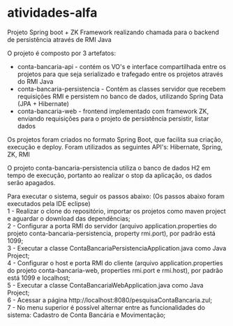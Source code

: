 # atividades-alfa
Projeto Spring boot + ZK Framework realizando chamada para o backend de persistência através de RMI Java

O projeto é composto por 3 artefatos:
 * conta-bancaria-api - contém os VO's e interface compartilhada entre os projetos para que seja serializado e trafegado entre os projetos através do RMI Java
 * conta-bancaria-persistencia - Contém as classes servidor que recebem requisições RMI e persistem no banco de dados, utilizando Spring Data (JPA + Hibernate)
 * conta-bancaria-web - frontend implementado com framework ZK, enviando requisições para o projeto de persistência persistir, listar dados
 
 Os projetos foram criados no formato Spring Boot, que facilita sua criação, execução e deploy. Foram utilizados as seguintes API's: Hibernate, Spring, ZK, RMI
 
 O projeto conta-bancaria-persistencia utiliza o banco de dados H2 em tempo de execução, portanto ao realizar o stop da aplicação, os dados serão apagados.
 
 Para executar o sistema, seguir os passos abaixo: (Os passos abaixo foram executados pela IDE eclipse) <br />
 1 - Realizar o clone do repositório, importar os projetos como maven project e aguardar o download das dependências; <br />
 2 - Configurar a porta RMI do servidor (arquivo application.properties do projeto conta-bancaria-persistencia, property rmi.port), por padrão está 1099;<br />
 3 - Executar a classe ContaBancariaPersistenciaApplication.java como Java Project; <br />
 4 - Configurar o host e porta RMI do cliente (arquivo application.properties do projeto conta-bancaria-web, properties rmi.port e rmi.host), por padrão está 1099 e localhost; <br />
 5 - Executar a classe ContaBancariaWebApplication.java como Java Project; <br />
 6 - Acessar a página http://localhost:8080/pesquisaContaBancaria.zul; <br />
 7 - No menu superior é possível alternar entre as funcionalidades do sistema: Cadastro de Conta Bancária e Movimentação; <br />
